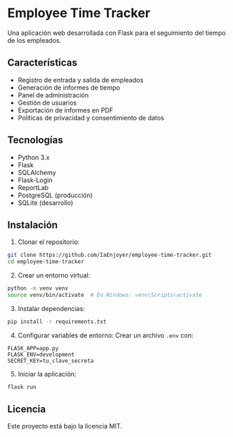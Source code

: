 # Employee Time Tracker

Una aplicación web desarrollada con Flask para el seguimiento del tiempo de los empleados.

## Características

- Registro de entrada y salida de empleados
- Generación de informes de tiempo
- Panel de administración
- Gestión de usuarios
- Exportación de informes en PDF
- Políticas de privacidad y consentimiento de datos

## Tecnologías

- Python 3.x
- Flask
- SQLAlchemy
- Flask-Login
- ReportLab
- PostgreSQL (producción)
- SQLite (desarrollo)

## Instalación

1. Clonar el repositorio:
```bash
git clone https://github.com/IaEnjoyer/employee-time-tracker.git
cd employee-time-tracker
```

2. Crear un entorno virtual:
```bash
python -m venv venv
source venv/bin/activate  # En Windows: venv\Scripts\activate
```

3. Instalar dependencias:
```bash
pip install -r requirements.txt
```

4. Configurar variables de entorno:
Crear un archivo `.env` con:
```
FLASK_APP=app.py
FLASK_ENV=development
SECRET_KEY=tu_clave_secreta
```

5. Iniciar la aplicación:
```bash
flask run
```

## Licencia

Este proyecto está bajo la licencia MIT.
